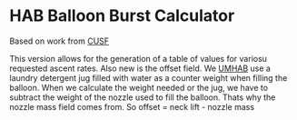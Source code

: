 HAB Balloon Burst Calculator
========

Based on work from [CUSF](http://www.cusf.co.uk/)

This version allows for the generation of a table of values for variosu requested ascent rates.
Also new is the offset field. We [UMHAB](http://umhab.org) use a laundry detergent jug filled with water as a counter weight when filling the balloon. When we calculate the weight needed or the jug, we have to subtract the weight of the nozzle used to fill the balloon. Thats why the nozzle mass field comes from. So offset = neck lift - nozzle mass
